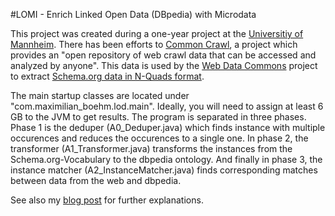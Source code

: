#LOMI - Enrich Linked Open Data (DBpedia) with Microdata

This project was created during a one-year project at the [Universitiy of Mannheim](https://www.uni-mannheim.de/1/). There has been efforts to [Common Crawl](http://commoncrawl.org/), a project which provides an "open repository of web crawl data that can be accessed and analyzed by anyone". This data is used by the [Web Data Commons](http://webdatacommons.org/) project to extract [Schema.org data in N-Quads format](http://webdatacommons.org/structureddata/2014-12/stats/schema_org_subsets.html).

The main startup classes are located under "com.maximilian_boehm.lod.main". Ideally, you will need to assign at least 6 GB to the JVM to get results. The program is separated in three phases. Phase 1 is the deduper (A0_Deduper.java) which finds instance with multiple occurences and reduces the occurences to a single one. In phase 2, the transformer (A1_Transformer.java) transforms the instances from the Schema.org-Vocabulary to the dbpedia ontology. And finally in phase 3, the instance matcher (A2_InstanceMatcher.java) finds corresponding matches between data from the web and dbpedia. 

See also my [blog post](https://www.maximilian-boehm.com/hp2125/LOMI-Enrich-Linked-Open-Data-DBpedia-with-Microdata.htm) for further explanations.
